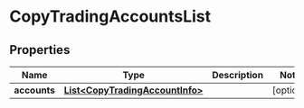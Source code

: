 
# CopyTradingAccountsList

## Properties
Name | Type | Description | Notes
------------ | ------------- | ------------- | -------------
**accounts** | [**List&lt;CopyTradingAccountInfo&gt;**](CopyTradingAccountInfo.md) |  |  [optional]



